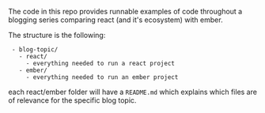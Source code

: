 The code in this repo provides runnable examples of code throughout a blogging series comparing react (and it's ecosystem) with ember.

The structure is the following:

```
 - blog-topic/
   - react/
     - everything needed to run a react project
   - ember/
     - everything needed to run an ember project

```
each react/ember folder will have a `README.md` which explains which files are of relevance for the specific blog topic.
